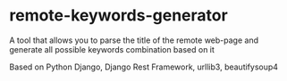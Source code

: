 # remote-keywords-generator
A tool that allows you to parse the title of the remote web-page and generate all possible keywords combination based on it

Based on Python Django, Django Rest Framework, urllib3, beautifysoup4
